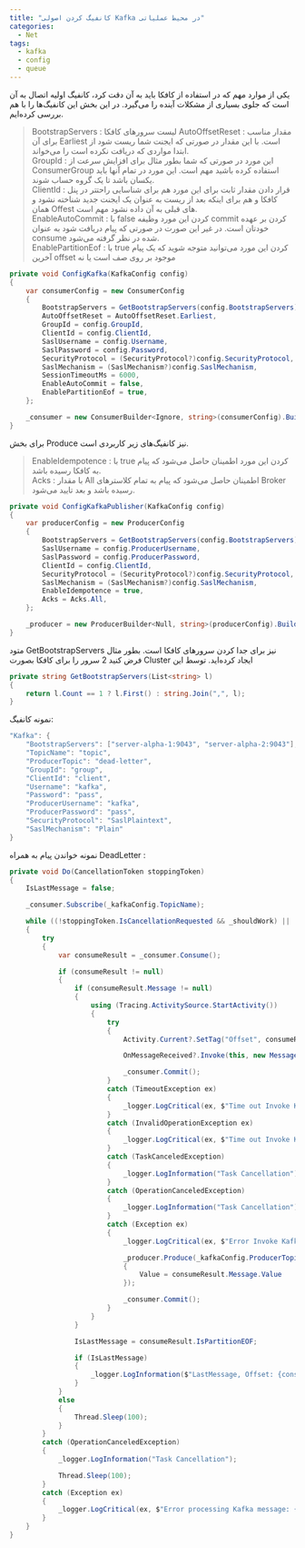 ```yaml
---
title: "کانفیگ کردن اصولی Kafka در محیط عملیاتی"
categories:
  - Net
tags:
  - kafka
  - config
  - queue
---
```


یکی از موارد مهم که در استفاده از کافکا باید به آن دقت کرد، کانفیگ اولیه اتصال به آن است که جلوی بسیاری از مشکلات آینده را می‌گیرد. در این بخش این کانفیگ‌ها را با هم بررسی کرده‌ایم.  

 > BootstrapServers : لیست سرورهای کافکا
 > AutoOffsetReset : مقدار مناسب برای آن Earliest است. با این مقدار در صورتی که ایجنت شما ریست شود از ابتدا مواردی که دریافت نکرده است را می‌خواند.  
 > GroupId : این مورد در صورتی که شما بطور مثال برای افزایش سرعت از ConsumerGroup استفاده کرده باشید مهم است. این مورد در تمام آنها باید یکسان باشد تا یک گروه حساب شوند.  
 > ClientId : قرار دادن مقدار ثابت برای این مورد هم برای شناسایی راحتتر در پنل کافکا و هم برای اینکه بعد از ریست به عنوان یک ایجنت جدید شناخته نشود و همان Offest های قبلی به آن داده نشود مهم است.  
 > EnableAutoCommit : با false کردن این مورد وظیفه commit کردن بر عهده خودتان است. در غیر این صورت در صورتی که پیام دریافت شود به عنوان consume شده در نظر گرفته می‌شود.  
 > EnablePartitionEof : با true کردن این مورد می‌توانید متوجه شوید که یک پیام آخرین offset موجود بر روی صف است یا نه

```csharp
private void ConfigKafka(KafkaConfig config)
{
    var consumerConfig = new ConsumerConfig
    {
        BootstrapServers = GetBootstrapServers(config.BootstrapServers),
        AutoOffsetReset = AutoOffsetReset.Earliest,
        GroupId = config.GroupId,
        ClientId = config.ClientId,
        SaslUsername = config.Username,
        SaslPassword = config.Password,
        SecurityProtocol = (SecurityProtocol?)config.SecurityProtocol,
        SaslMechanism = (SaslMechanism?)config.SaslMechanism,
        SessionTimeoutMs = 6000,
        EnableAutoCommit = false,
        EnablePartitionEof = true,
    };

    _consumer = new ConsumerBuilder<Ignore, string>(consumerConfig).Build();
}
```

برای بخش Produce نیز کانفیگ‌های زیر کاربردی است.  

 > EnableIdempotence : با true کردن این مورد اطمینان حاصل می‌شود که پیام به کافکا رسیده باشد.  
 > Acks : با مقدار All اطمینان حاصل می‌شود که پیام به تمام کلاسترهای Broker رسیده باشد و بعد تایید می‌شود.  


```csharp
private void ConfigKafkaPublisher(KafkaConfig config)
{
    var producerConfig = new ProducerConfig
    {
        BootstrapServers = GetBootstrapServers(config.BootstrapServers),
        SaslUsername = config.ProducerUsername,
        SaslPassword = config.ProducerPassword,
        ClientId = config.ClientId,
        SecurityProtocol = (SecurityProtocol?)config.SecurityProtocol,
        SaslMechanism = (SaslMechanism?)config.SaslMechanism,
        EnableIdempotence = true,
        Acks = Acks.All,
    };

    _producer = new ProducerBuilder<Null, string>(producerConfig).Build();
}
```

متود GetBootstrapServers نیز برای جدا کردن سرورهای کافکا است. بطور مثال فرض کنید 2 سرور را برای کافکا بصورت Cluster ایجاد کرده‌اید. توسط این

```csharp
private string GetBootstrapServers(List<string> l)
{
    return l.Count == 1 ? l.First() : string.Join(",", l);
}
```

نمونه کانفیگ:  

```csharp
"Kafka": {
    "BootstrapServers": ["server-alpha-1:9043", "server-alpha-2:9043"],
    "TopicName": "topic",
    "ProducerTopic": "dead-letter",
    "GroupId": "group",
    "ClientId": "client",
    "Username": "kafka",
    "Password": "pass",
    "ProducerUsername": "kafka",
    "ProducerPassword": "pass",
    "SecurityProtocol": "SaslPlaintext",
    "SaslMechanism": "Plain"
}
```

نمونه خواندن پیام به همراه DeadLetter :  

```csharp
private void Do(CancellationToken stoppingToken)
{
    IsLastMessage = false;

    _consumer.Subscribe(_kafkaConfig.TopicName);

    while ((!stoppingToken.IsCancellationRequested && _shouldWork) || !IsLastMessage)
    {
        try
        {
            var consumeResult = _consumer.Consume();

            if (consumeResult != null)
            {
                if (consumeResult.Message != null)
                {
                    using (Tracing.ActivitySource.StartActivity())
                    {
                        try
                        {
                            Activity.Current?.SetTag("Offset", consumeResult.Offset.Value);

                            OnMessageReceived?.Invoke(this, new MessageReceivedEventArgs(consumeResult.Message.Value));

                            _consumer.Commit();
                        }
                        catch (TimeoutException ex)
                        {
                            _logger.LogCritical(ex, $"Time out Invoke Kafka message: {ex.Message}");
                        }
                        catch (InvalidOperationException ex)
                        {
                            _logger.LogCritical(ex, $"Time out Invoke Kafka message: {ex.Message}");
                        }
                        catch (TaskCanceledException)
                        {
                            _logger.LogInformation("Task Cancellation");
                        }
                        catch (OperationCanceledException)
                        {
                            _logger.LogInformation("Task Cancellation");
                        }
                        catch (Exception ex)
                        {
                            _logger.LogCritical(ex, $"Error Invoke Kafka message: {ex.Message}");

                            _producer.Produce(_kafkaConfig.ProducerTopic, new Message<Null, string>
                            {
                                Value = consumeResult.Message.Value
                            });

                            _consumer.Commit();
                        }
                    }
                }

                IsLastMessage = consumeResult.IsPartitionEOF;

                if (IsLastMessage)
                {
                    _logger.LogInformation($"LastMessage, Offset: {consumeResult.Offset.Value}");
                }
            }
            else
            {
                Thread.Sleep(100);
            }
        }
        catch (OperationCanceledException)
        {
            _logger.LogInformation("Task Cancellation");

            Thread.Sleep(100);
        }
        catch (Exception ex)
        {
            _logger.LogCritical(ex, $"Error processing Kafka message: {ex.Message}");
        }
    }
}
```
